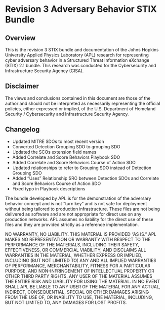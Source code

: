 # Revision 3 Adversary Behavior STIX Bundle

## Overview
This is the revision 3 STIX bundle and documentation of the Johns Hopkins University Applied Physics Laboratory (APL) research for representing cyber adversary behavior in a Structured Threat Information eXchange (STIX) 2.1 bundle. This research was conducted for the Cybersecurity and Infrastructure Security Agency (CISA). 

## Disclaimer

The views and conclusions contained in this document are those of the author and should not be interpreted as necessarily representing the official policies, either expressed or implied, of the U.S. Department of Homeland Security / Cybersecurity and Infrastructure Security Agency.

## Changelog

- Updated MITRE SDOs to most recent version
- Converted Detection Grouping SDO to grouping SDO
- Updated the SCOs extension field names
- Added Correlate and Score Behaviors Playbook SDO
- Added Correlate and Score Behaviors Course of Action SDO
- Updated relationships to refer to Grouping SDO instead of Detection Grouping SDO
- Added “Uses” Relationship SRO between Detection SDOs and Correlate and Score Behaviors Course of Action SDO
- Fixed typo in Playbook descriptions


The bundle developed by APL is for the demonstration of the adversary behavior concept and is not “turn key” and is not safe for deployment without being tailored to production infrastructure. These files are not being delivered as software and are not appropriate for direct use on any production networks. APL assumes no liability for the direct use of these files and they are provided strictly as a reference implementation. 

NO WARRANTY, NO LIABILITY. THIS MATERIAL IS PROVIDED “AS IS.” APL MAKES NO REPRESENTATION OR WARRANTY WITH RESPECT TO THE PERFORMANCE OF THE MATERIALS, INCLUDING
THEIR SAFETY, EFFECTIVENESS, OR COMMERCIAL VIABILITY, AND DISCLAIMS ALL WARRANTIES IN THE MATERIAL, WHETHER EXPRESS OR IMPLIED, INCLUDING (BUT NOT LIMITED TO) ANY AND ALL IMPLIED WARRANTIES OF PERFORMANCE, MERCHANTABILITY, FITNESS FOR A PARTICULAR PURPOSE, AND NON-INFRINGEMENT OF INTELLECTUAL PROPERTY OR OTHER THIRD PARTY RIGHTS. ANY USER OF THE MATERIAL ASSUMES THE ENTIRE RISK AND LIABILITY FOR USING THE MATERIAL. IN NO EVENT SHALL APL BE LIABLE TO ANY USER OF THE MATERIAL FOR ANY ACTUAL, INDIRECT, CONSEQUENTIAL, SPECIAL OR OTHER DAMAGES ARISING FROM THE USE OF, OR INABILITY TO USE, THE MATERIAL, INCLUDING, BUT NOT LIMITED TO, ANY DAMAGES FOR LOST PROFITS.